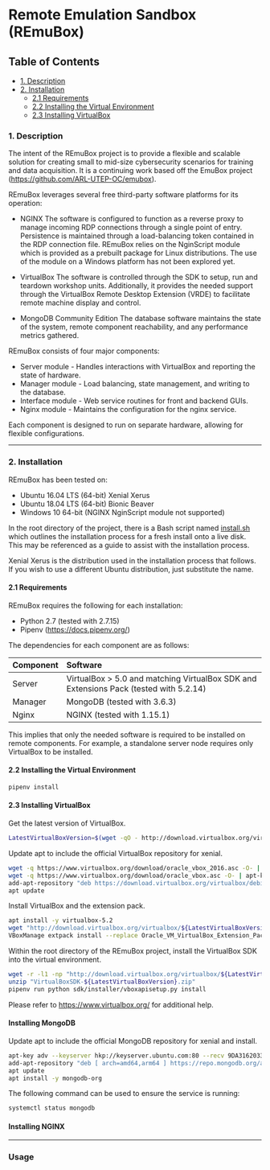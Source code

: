 # Remote Emulation Sandbox (REmuBox)

## Table of Contents
* [1. Description](#1.-description)
* [2. Installation](#2.-installation)
  * [2.1 Requirements](#2.1-requirements)
  * [2.2 Installing the Virtual Environment](#2.2-installing-the-virtual-environment)
  * [2.3 Installing VirtualBox](#2.3-installing-virtualbox)


### 1. Description
The intent of the REmuBox project is to provide a flexible and scalable solution for creating small to mid-size cybersecurity scenarios for training and data acquisition.  It is a continuing work based off the EmuBox project (https://github.com/ARL-UTEP-OC/emubox).

REmuBox leverages several free third-party software platforms for its operation:

* NGINX
   The software is configured to function as a reverse proxy to manage incoming RDP connections through a single point of entry.  Persistence is maintained through a load-balancing token contained in the RDP connection file.  REmuBox relies on the NginScript module which is provided as a prebuilt package for Linux distributions.  The use of the module on a Windows platform has not been explored yet.
   
* VirtualBox
   The software is controlled through the SDK to setup, run and teardown workshop units.  Additionally, it provides the needed support through the VirtualBox Remote Desktop Extension (VRDE) to facilitate remote machine display and control.
   
* MongoDB Community Edition
   The database software maintains the state of the system, remote component reachability, and any performance metrics gathered.

REmuBox consists of four major components:
* Server module - Handles interactions with VirtualBox and reporting the state of hardware.
* Manager module - Load balancing, state management, and writing to the database.
* Interface module - Web service routines for front and backend GUIs.
* Nginx module - Maintains the configuration for the nginx service.

Each component is designed to run on separate hardware, allowing for flexible configurations.

------------

### 2. Installation
REmuBox has been tested on:
* Ubuntu 16.04 LTS (64-bit) Xenial Xerus
* Ubuntu 18.04 LTS (64-bit) Bionic Beaver
* Windows 10 64-bit (NGINX NginScript module not supported)

In the root directory of the project, there is a Bash script named [install.sh](https://github.com/drcervantes/REmuBox/blob/master/install.sh) which outlines the installation process for a fresh install onto a live disk.  This may be referenced as a guide to assist with the installation process.

Xenial Xerus is the distribution used in the installation process that follows.  If you wish to use a different Ubuntu distribution, just substitute the name.

#### 2.1 Requirements
REmuBox requires the following for each installation:
* Python 2.7 (tested with 2.7.15)
* Pipenv (https://docs.pipenv.org/)

The dependencies for each component are as follows:

| Component  | Software  |
| :------------ | :------------ |
| Server | VirtualBox > 5.0 and matching VirtualBox SDK and Extensions Pack (tested with 5.2.14) |
| Manager | MongoDB (tested with 3.6.3) |
| Nginx | NGINX (tested with 1.15.1) |

This implies that only the needed software is required to be installed on remote components.  For example, a standalone server node requires 
only VirtualBox to be installed.

#### 2.2 Installing the Virtual Environment
```bash
pipenv install
```
#### 2.3 Installing VirtualBox
Get the latest version of VirtualBox.
```bash
LatestVirtualBoxVersion=$(wget -qO - http://download.virtualbox.org/virtualbox/LATEST.TXT)
```
Update apt to include the official VirtualBox repository for xenial.
```bash
wget -q https://www.virtualbox.org/download/oracle_vbox_2016.asc -O- | apt-key add -
wget -q https://www.virtualbox.org/download/oracle_vbox.asc -O- | apt-key add -
add-apt-repository "deb https://download.virtualbox.org/virtualbox/debian xenial contrib"
apt update
```
Install VirtualBox and the extension pack.
```bash
apt install -y virtualbox-5.2
wget "http://download.virtualbox.org/virtualbox/${LatestVirtualBoxVersion}/Oracle_VM_VirtualBox_Extension_Pack-${LatestVirtualBoxVersion}.vbox-extpack"
VBoxManage extpack install --replace Oracle_VM_VirtualBox_Extension_Pack-${LatestVirtualBoxVersion}.vbox-extpack
```
Within the root directory of the REmuBox project, install the VirtualBox SDK into the virtual environment.
```bash
wget -r -l1 -np "http://download.virtualbox.org/virtualbox/${LatestVirtualBoxVersion}/" -A "VirtualBoxSDK-${LatestVirtualBoxVersion}-*.zip" -O "VirtualBoxSDK-${LatestVirtualBoxVersion}.zip"
unzip "VirtualBoxSDK-${LatestVirtualBoxVersion}.zip"
pipenv run python sdk/installer/vboxapisetup.py install
```
Please refer to https://www.virtualbox.org/ for additional help.

#### Installing MongoDB
Update apt to include the official MongoDB repository for xenial and install.
```bash
apt-key adv --keyserver hkp://keyserver.ubuntu.com:80 --recv 9DA31620334BD75D9DCB49F368818C72E52529D4
add-apt-repository "deb [ arch=amd64,arm64 ] https://repo.mongodb.org/apt/ubuntu xenial/mongodb-org/4.0 multiverse"
apt update
apt install -y mongodb-org
```
The following command can be used to ensure the service is running:
```bash
systemctl status mongodb
```

#### Installing NGINX
------------

### Usage
